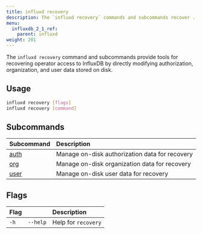 ```yaml
---
title: influxd recovery
description: The `influxd recovery` commands and subcommands recover ...
menu:
  influxdb_2_1_ref:
    parent: influxd
weight: 201
---
```


The `influxd recovery` command and subcommands provide tools for recovering
operator access to InfluxDB by directly modifying authorization, organization,
and user data stored on disk.

## Usage
```sh
influxd recovery [flags]
influxd recovery [command]
```

## Subcommands
| Subcommand                                                  | Description                                    |
| :---------------------------------------------------------- | :--------------------------------------------- |
| [auth](/influxdb/v2.1/reference/cli/influxd/recovery/auth/) | Manage on-disk authorization data for recovery |
| [org](/influxdb/v2.1/reference/cli/influxd/recovery/org/)   | Manage on-disk organization data for recovery  |
| [user](/influxdb/v2.1/reference/cli/influxd/recovery/user/) | Manage on-disk user data for recovery          |

## Flags
| Flag |          | Description         |
| :--- | :------- | :------------------ |
| `-h` | `--help` | Help for `recovery` |